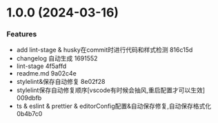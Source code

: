 # 1.0.0 (2024-03-16)


### Features

* add lint-stage & husky在commit时进行代码和样式检测 816c15d
* changelog 自动生成 1691552
* lint-stage 4f5affd
* readme.md 9a02c4e
* stylelint&保存自动修复 8e02f28
* stylelint保存自动修复顺序[vscode有时候会抽风,重启配置才可以生效] 009dbfb
* ts & eslint & prettier & editorConfig配置&自动保存修复,自动保存格式化 0b4b7c0



